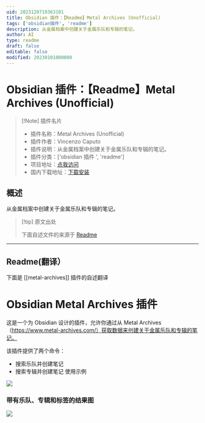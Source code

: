 ```yaml
---
uid: 2023120719363101
title: Obsidian 插件：【Readme】Metal Archives (Unofficial)
tags: ['obsidian插件', 'readme']
description: 从金属档案中创建关于金属乐队和专辑的笔记。
author: AI
type: readme
draft: false
editable: false
modified: 20230101000000
---
```


# Obsidian 插件：【Readme】Metal Archives (Unofficial)

> [!Note] 插件名片
> - 插件名称：Metal Archives (Unofficial)
> - 插件作者：Vincenzo Caputo
> - 插件说明：从金属档案中创建关于金属乐队和专辑的笔记。
> - 插件分类：['obsidian 插件 ', 'readme']
> - 项目地址：[点我访问](https://github.com/vincenzocaputo/obsidian-metal-archives-plugin)
> - 国内下载地址：[下载安装](https://pkmer.cn/products/plugin/pluginMarket/?metal-archives)

## 概述

从金属档案中创建关于金属乐队和专辑的笔记。

> [!tip] 原文出处
>
>下面自述文件的来源于 [Readme](https://ghproxy.net/https://raw.githubusercontent.com/vincenzocaputo/obsidian-metal-archives-plugin/master/README.md)
>

---

## Readme(翻译）

下面是 [[metal-archives]] 插件的自述翻译

# Obsidian Metal Archives 插件

这是一个为 Obsidian 设计的插件，允许你通过从 Metal Archives（<https://www.metal-archives.com/）获取数据来创建关于金属乐队和专辑的笔记。>

该插件提供了两个命令：

- 搜索乐队并创建笔记
- 搜索专辑并创建笔记
使用示例

![](https://cdn.pkmer.cn/covers/metal-archives_2_0.gif)

### 带有乐队、专辑和标签的结果图

![](https://cdn.pkmer.cn/covers/metal-archives_2_1.png!pkmer)
